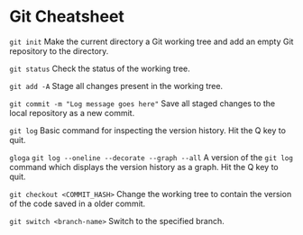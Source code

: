# Git Cheatsheet

`git init`
Make the current directory a Git working tree and add an empty Git repository to the directory.

`git status`
Check the status of the working tree.

`git add -A`
Stage all changes present in the working tree.

`git commit -m "Log message goes here"`
Save all staged changes to the local repository as a new commit.

`git log`
Basic command for inspecting the version history. Hit the Q key to quit.

`gloga`
`git log --oneline --decorate --graph --all`
A version of the `git log` command which displays the version history as a graph. Hit the Q key to quit.

`git checkout <COMMIT_HASH>`
Change the working tree to contain the version of the code saved in a older commit.

`git switch <branch-name>`
Switch to the specified branch.
